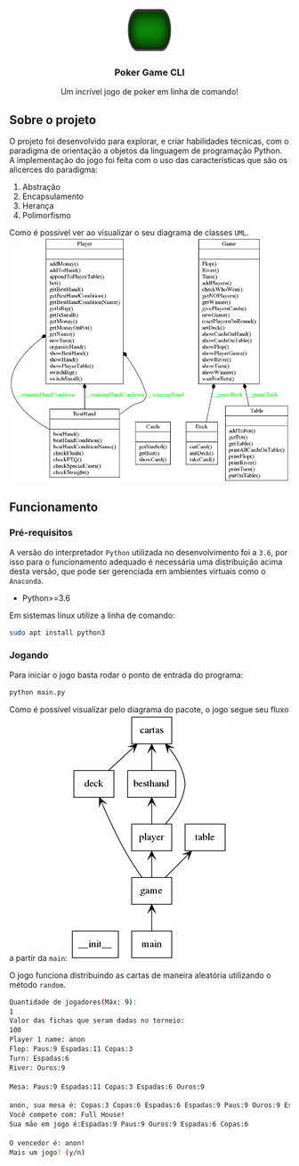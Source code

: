 <!-- PROJECT LOGO -->
<br />
<p align="center">
  <a href="https://github.com/yohanalexander/poker-game">
    <img src="Baralho/mesa.png" alt="Logo" width="80" height="80">
  </a>

  <h3 align="center">Poker Game CLI</h3>

  <p align="center">
    Um incrível jogo de poker em linha de comando!
    <br />
   
<!-- ABOUT THE PROJECT -->
## Sobre o projeto

O projeto foi desenvolvido para explorar, e criar habilidades técnicas, com o paradigma de orientação a objetos da linguagem de programação Python. A implementação do jogo foi feita com o uso das características que são os alicerces do paradigma:

 1. Abstração
 2. Encapsulamento
 3. Herança
 4. Polimorfismo

Como é possível ver ao visualizar o seu diagrama de classes `UML`.
![classes](classes.png)

<!-- GETTING STARTED -->
## Funcionamento

### Pré-requisitos
A versão do interpretador `Python` utilizada no desenvolvimento foi a `3.6`, por isso para o funcionamento adequado é necessária uma distribuição acima desta versão, que pode ser gerenciada em ambientes virtuais como o `Anaconda`.
* Python>=3.6 

Em  sistemas linux utilize a linha de comando:
```sh
sudo apt install python3
```

<!-- USAGE EXAMPLES -->
### Jogando

Para iniciar o jogo basta rodar o ponto de entrada do programa:
```sh
python main.py
```
Como é possível visualizar pelo diagrama do pacote, o jogo segue seu fluxo a partir da `main`:
![packages](packages.png)

O jogo funciona distribuindo as cartas de maneira aleatória utilizando o método `random`.
```sh
Quantidade de jogadores(Máx: 9): 
1
Valor das fichas que seram dadas no torneio: 
100
Player 1 name: anon
Flop: Paus:9 Espadas:11 Copas:3 
Turn: Espadas:6 
River: Ouros:9 

Mesa: Paus:9 Espadas:11 Copas:3 Espadas:6 Ouros:9 

anon, sua mesa é: Copas:3 Copas:6 Espadas:6 Espadas:9 Paus:9 Ouros:9 Espadas:11 
Você compete com: Full House!
Sua mão em jogo é:Espadas:9 Paus:9 Ouros:9 Espadas:6 Copas:6 

O vencedor é: anon!
Mais um jogo? (y/n) 

```
